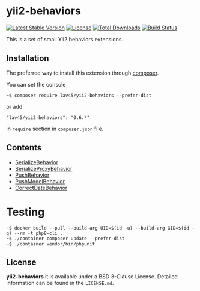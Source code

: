 # yii2-behaviors

[![Latest Stable Version](https://poser.pugx.org/lav45/yii2-behaviors/v/stable)](https://packagist.org/packages/lav45/yii2-behaviors)
[![License](https://poser.pugx.org/lav45/yii2-behaviors/license)](https://packagist.org/packages/lav45/yii2-behaviors)
[![Total Downloads](https://poser.pugx.org/lav45/yii2-behaviors/downloads)](https://packagist.org/packages/lav45/yii2-behaviors)
[![Build Status](https://github.com/lav45/yii2-behaviors/workflows/build/badge.svg)](https://github.com/lav45/yii2-behaviors/actions)

This is a set of small Yii2 behaviors extensions.

## Installation

The preferred way to install this extension through [composer](http://getcomposer.org/download/).

You can set the console

```
~$ composer require lav45/yii2-behaviors --prefer-dist
```

or add

```
"lav45/yii2-behaviors": "0.6.*"
```

in ```require``` section in `composer.json` file.


## Contents

- [SerializeBehavior](docs/SerializeBehavior.md)
- [SerializeProxyBehavior](docs/SerializeProxyBehavior.md)
- [PushBehavior](docs/PushBehavior.md)
- [PushModelBehavior](docs/PushModelBehavior.md)
- [CorrectDateBehavior](docs/CorrectDateBehavior.md)


# Testing

```
~$ docker build --pull --build-arg UID=$(id -u) --build-arg GID=$(id -g) --rm -t php8-cli .
~$ ./container composer update --prefer-dist
~$ ./container vendor/bin/phpunit
```

## License

**yii2-behaviors** it is available under a BSD 3-Clause License. Detailed information can be found in the `LICENSE.md`.
